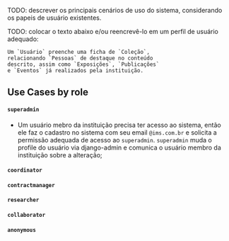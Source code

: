 TODO: descrever os principais cenários de uso do sistema, considerando os papeis de usuário existentes.

TODO: colocar o texto abaixo e/ou reencrevê-lo em um perfil de usuário adequado:
```
Um `Usuário` preenche uma ficha de `Coleção`,
relacionando `Pessoas` de destaque no conteúdo
descrito, assim como `Exposições`, `Publicações`
e `Eventos` já realizados pela instituição.
```

## Use Cases by role

#### `superadmin`
* Um usuário mebro da instituição precisa ter acesso ao sistema, então ele faz o cadastro no sistema com seu email `@ims.com.br` e solicita a permissão adequada de acesso ao `superadmin`. `superadmin` muda o profile do usuário via django-admin e comunica o usuário membro da instituição sobre a alteração;

#### `coordinator`

#### `contractmanager`

#### `researcher`

#### `collaborator`

#### `anonymous`
